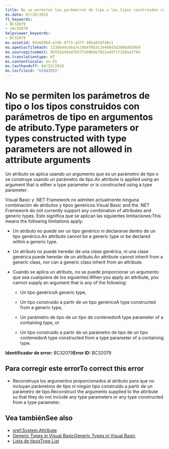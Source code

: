 ```yaml
---
title: No se permiten los parámetros de tipo o los tipos construidos con parámetros de tipo en argumentos de atributo.
ms.date: 07/20/2015
f1_keywords:
- BC32079
- vbc32079
helpviewer_keywords:
- BC32079
ms.assetid: 93eb59bd-e7db-4f73-a37f-405a83df48c1
ms.openlocfilehash: 113b64dceba7cc8b4f8b3c2e408d5d208bd039b9
ms.sourcegitcommit: 9b552addadfb57fab0b9e7852ed4f1f1b8a42f8e
ms.translationtype: HT
ms.contentlocale: es-ES
ms.lasthandoff: 04/23/2019
ms.locfileid: "61943551"
---
```

# <a name="type-parameters-or-types-constructed-with-type-parameters-are-not-allowed-in-attribute-arguments"></a><span data-ttu-id="5c0d4-102">No se permiten los parámetros de tipo o los tipos construidos con parámetros de tipo en argumentos de atributo.</span><span class="sxs-lookup"><span data-stu-id="5c0d4-102">Type parameters or types constructed with type parameters are not allowed in attribute arguments</span></span>

<span data-ttu-id="5c0d4-103">Un atributo se aplica usando un argumento que es un parámetro de tipo o se construye usando un parámetro de tipo.</span><span class="sxs-lookup"><span data-stu-id="5c0d4-103">An attribute is applied using an argument that is either a type parameter or is constructed using a type parameter.</span></span>

<span data-ttu-id="5c0d4-104">Visual Basic y .NET Framework no admiten actualmente ninguna combinación de atributos y tipos genéricos.</span><span class="sxs-lookup"><span data-stu-id="5c0d4-104">Visual Basic and the .NET Framework do not currently support any combination of attributes and generic types.</span></span> <span data-ttu-id="5c0d4-105">Esto significa que se aplican las siguientes limitaciones:</span><span class="sxs-lookup"><span data-stu-id="5c0d4-105">This means the following limitations apply:</span></span>

- <span data-ttu-id="5c0d4-106">Un atributo no puede ser un tipo genérico ni declararse dentro de un tipo genérico.</span><span class="sxs-lookup"><span data-stu-id="5c0d4-106">An attribute cannot be a generic type or be declared within a generic type.</span></span>

- <span data-ttu-id="5c0d4-107">Un atributo no puede heredar de una clase genérica, ni una clase genérica puede heredar de un atributo.</span><span class="sxs-lookup"><span data-stu-id="5c0d4-107">An attribute cannot inherit from a generic class, nor can a generic class inherit from an attribute.</span></span>

- <span data-ttu-id="5c0d4-108">Cuando se aplica un atributo, no se puede proporcionar un argumento que sea cualquiera de los siguientes:</span><span class="sxs-lookup"><span data-stu-id="5c0d4-108">When you apply an attribute, you cannot supply an argument that is any of the following:</span></span>

  - <span data-ttu-id="5c0d4-109">Un tipo genérico</span><span class="sxs-lookup"><span data-stu-id="5c0d4-109">A generic type,</span></span>

  - <span data-ttu-id="5c0d4-110">Un tipo construido a partir de un tipo genérico</span><span class="sxs-lookup"><span data-stu-id="5c0d4-110">A type constructed from a generic type,</span></span>

  - <span data-ttu-id="5c0d4-111">Un parámetro de tipo de un tipo de contenedor</span><span class="sxs-lookup"><span data-stu-id="5c0d4-111">A type parameter of a containing type, or</span></span>

  - <span data-ttu-id="5c0d4-112">Un tipo construido a partir de un parámetro de tipo de un tipo contenedor</span><span class="sxs-lookup"><span data-stu-id="5c0d4-112">A type constructed from a type parameter of a containing type.</span></span>

<span data-ttu-id="5c0d4-113">**Identificador de error:** BC32079</span><span class="sxs-lookup"><span data-stu-id="5c0d4-113">**Error ID:** BC32079</span></span>

## <a name="to-correct-this-error"></a><span data-ttu-id="5c0d4-114">Para corregir este error</span><span class="sxs-lookup"><span data-stu-id="5c0d4-114">To correct this error</span></span>

- <span data-ttu-id="5c0d4-115">Reconstruya los argumentos proporcionados al atributo para que no incluyan parámetros de tipo ni ningún tipo construido a partir de un parámetro de tipo.</span><span class="sxs-lookup"><span data-stu-id="5c0d4-115">Reconstruct the arguments supplied to the attribute so that they do not include any type parameters or any type constructed from a type parameter.</span></span>

## <a name="see-also"></a><span data-ttu-id="5c0d4-116">Vea también</span><span class="sxs-lookup"><span data-stu-id="5c0d4-116">See also</span></span>

- <xref:System.Attribute>
- [<span data-ttu-id="5c0d4-117">Generic Types in Visual Basic</span><span class="sxs-lookup"><span data-stu-id="5c0d4-117">Generic Types in Visual Basic</span></span>](../../visual-basic/programming-guide/language-features/data-types/generic-types.md)
- [<span data-ttu-id="5c0d4-118">Lista de tipos</span><span class="sxs-lookup"><span data-stu-id="5c0d4-118">Type List</span></span>](../../visual-basic/language-reference/statements/type-list.md)
